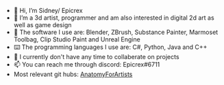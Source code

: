 - 👋 Hi, I’m Sidney/ Epicrex
- 💚 I’m a 3d artist, programmer and am also interested in digital 2d art as well as game design
- 🧰 The software I use are: Blender, ZBrush, Substance Painter, Marmoset Toolbag, Clip Studio Paint and Unreal Engine
- ⌨️ The programming languages I use are: C#, Python, Java and C++
- 💞 I currently don't have any time to collaberate on projects
- 📫 You can reach me through discord: Epicrex#6711
- Most relevant git hubs: [AnatomyForArtists](https://github.com/Epicrex/AnatomyForArtists/wiki)

<!---
Epicrex/Epicrex is a ✨ special ✨ repository because its `README.md` (this file) appears on your GitHub profile.
You can click the Preview link to take a look at your changes.
--->

